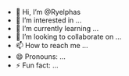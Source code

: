 - 👋 Hi, I’m @Ryelphas
- 👀 I’m interested in ...
- 🌱 I’m currently learning ...
- 💞️ I’m looking to collaborate on ...
- 📫 How to reach me ...
- 😄 Pronouns: ...
- ⚡ Fun fact: ...

<!---
Ryelphas/Ryelphas is a ✨ special ✨ repository because its `README.md` (this file) appears on your GitHub profile.
You can click the Preview link to take a look at your changes.
--->

